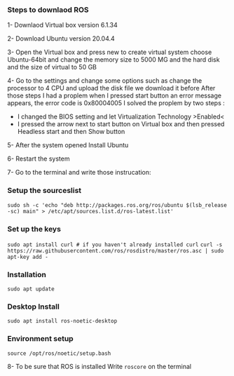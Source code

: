 ### ****Steps to downlaod ROS****

1-	Downlaod Virtual box version 6.1.34

2-	Download Ubuntu version 20.04.4

3-	Open the Virtual box and press new to create virtual system choose Ubuntu-64bit and change the memory size to 5000 MG and the hard disk and the size of virtual to 50 GB

4-	Go to the settings and change some options such as change the processor to 4 CPU and upload the disk file we download it before
After those steps I had a proplem when I pressed start button an error message appears, the error code is 0x80004005 I solved the proplem by two steps :
-	I changed the BIOS setting and let Virtualization Technology >Enabled<
-	I pressed the arrow next to start button on Virtual box and then pressed Headless start and then Show button

5-	After the system opened Install Ubuntu 
 
6-	Restart the system

7-	Go to the terminal and write those instrucation:

### Setup the sourceslist

`sudo sh -c 'echo "deb http://packages.ros.org/ros/ubuntu $(lsb_release -sc) main" > /etc/apt/sources.list.d/ros-latest.list'`

### Set up the keys

`sudo apt install curl # if you haven't already installed curl`
`curl -s https://raw.githubusercontent.com/ros/rosdistro/master/ros.asc | sudo apt-key add -`

### Installation
`sudo apt update` 

### Desktop Install

`sudo apt install ros-noetic-desktop`

### Environment setup

``source /opt/ros/noetic/setup.bash``


8- To be sure that ROS is installed 
Write `roscore` on the terminal



